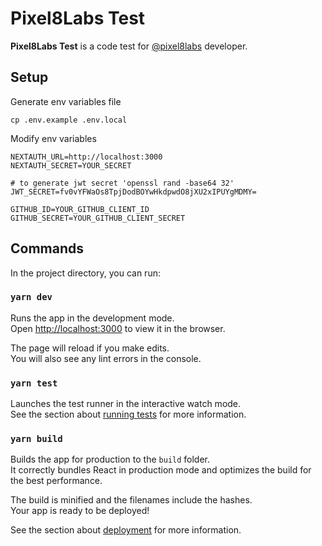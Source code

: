 # Pixel8Labs Test

**Pixel8Labs Test** is a code test for [@pixel8labs](https://github.com/pixel8labs) developer.

## Setup
Generate env variables file
```shell
cp .env.example .env.local
```
Modify env variables
```dotenv
NEXTAUTH_URL=http://localhost:3000
NEXTAUTH_SECRET=YOUR_SECRET

# to generate jwt secret 'openssl rand -base64 32'
JWT_SECRET=fv0vYFWaOs8TpjDodBOYwHkdpwdO8jXU2xIPUYgMDMY=

GITHUB_ID=YOUR_GITHUB_CLIENT_ID
GITHUB_SECRET=YOUR_GITHUB_CLIENT_SECRET
```


## Commands

In the project directory, you can run:

### `yarn dev`

Runs the app in the development mode.\
Open [http://localhost:3000](http://localhost:3000) to view it in the browser.

The page will reload if you make edits.\
You will also see any lint errors in the console.

### `yarn test`

Launches the test runner in the interactive watch mode.\
See the section about [running tests](https://facebook.github.io/create-react-app/docs/running-tests) for more information.

### `yarn build`

Builds the app for production to the `build` folder.\
It correctly bundles React in production mode and optimizes the build for the best performance.

The build is minified and the filenames include the hashes.\
Your app is ready to be deployed!

See the section about [deployment](https://facebook.github.io/create-react-app/docs/deployment) for more information.
